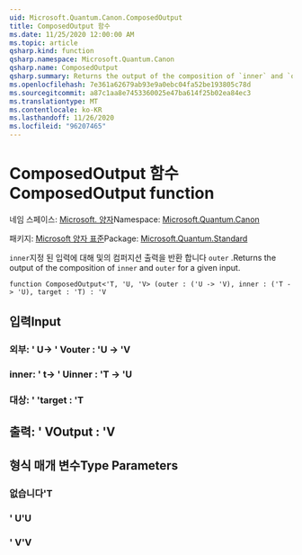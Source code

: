 ```yaml
---
uid: Microsoft.Quantum.Canon.ComposedOutput
title: ComposedOutput 함수
ms.date: 11/25/2020 12:00:00 AM
ms.topic: article
qsharp.kind: function
qsharp.namespace: Microsoft.Quantum.Canon
qsharp.name: ComposedOutput
qsharp.summary: Returns the output of the composition of `inner` and `outer` for a given input.
ms.openlocfilehash: 7e361a62679ab93e9a0ebc04fa52be193805c78d
ms.sourcegitcommit: a87c1aa8e7453360025e47ba614f25b02ea84ec3
ms.translationtype: MT
ms.contentlocale: ko-KR
ms.lasthandoff: 11/26/2020
ms.locfileid: "96207465"
---
```

# <a name="composedoutput-function"></a><span data-ttu-id="99724-102">ComposedOutput 함수</span><span class="sxs-lookup"><span data-stu-id="99724-102">ComposedOutput function</span></span>

<span data-ttu-id="99724-103">네임 스페이스: [Microsoft. 양자](xref:Microsoft.Quantum.Canon)</span><span class="sxs-lookup"><span data-stu-id="99724-103">Namespace: [Microsoft.Quantum.Canon](xref:Microsoft.Quantum.Canon)</span></span>

<span data-ttu-id="99724-104">패키지: [Microsoft 양자 표준](https://nuget.org/packages/Microsoft.Quantum.Standard)</span><span class="sxs-lookup"><span data-stu-id="99724-104">Package: [Microsoft.Quantum.Standard](https://nuget.org/packages/Microsoft.Quantum.Standard)</span></span>


<span data-ttu-id="99724-105">`inner`지정 된 입력에 대해 및의 컴퍼지션 출력을 반환 합니다 `outer` .</span><span class="sxs-lookup"><span data-stu-id="99724-105">Returns the output of the composition of `inner` and `outer` for a given input.</span></span>

```qsharp
function ComposedOutput<'T, 'U, 'V> (outer : ('U -> 'V), inner : ('T -> 'U), target : 'T) : 'V
```


## <a name="input"></a><span data-ttu-id="99724-106">입력</span><span class="sxs-lookup"><span data-stu-id="99724-106">Input</span></span>

### <a name="outer--u---v"></a><span data-ttu-id="99724-107">외부: ' U-> ' V</span><span class="sxs-lookup"><span data-stu-id="99724-107">outer : 'U -> 'V</span></span>




### <a name="inner--t---u"></a><span data-ttu-id="99724-108">inner: ' t-> ' U</span><span class="sxs-lookup"><span data-stu-id="99724-108">inner : 'T -> 'U</span></span>




### <a name="target--t"></a><span data-ttu-id="99724-109">대상: ' '</span><span class="sxs-lookup"><span data-stu-id="99724-109">target : 'T</span></span>





## <a name="output--v"></a><span data-ttu-id="99724-110">출력: ' V</span><span class="sxs-lookup"><span data-stu-id="99724-110">Output : 'V</span></span>



## <a name="type-parameters"></a><span data-ttu-id="99724-111">형식 매개 변수</span><span class="sxs-lookup"><span data-stu-id="99724-111">Type Parameters</span></span>

### <a name="t"></a><span data-ttu-id="99724-112">없습니다</span><span class="sxs-lookup"><span data-stu-id="99724-112">'T</span></span>


### <a name="u"></a><span data-ttu-id="99724-113">' U</span><span class="sxs-lookup"><span data-stu-id="99724-113">'U</span></span>


### <a name="v"></a><span data-ttu-id="99724-114">' V</span><span class="sxs-lookup"><span data-stu-id="99724-114">'V</span></span>

